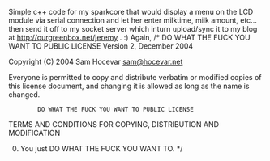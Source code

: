 Simple c++ code for my sparkcore that would display a menu on the LCD module via serial connection and let her enter milktime, milk amount, etc... then send it off to my socket server which inturn upload/sync it to my blog at http://ourgreenbox.net/jeremy . :)
Again,
/*
 DO WHAT THE FUCK YOU WANT TO PUBLIC LICENSE 
                    Version 2, December 2004 

 Copyright (C) 2004 Sam Hocevar <sam@hocevar.net> 

 Everyone is permitted to copy and distribute verbatim or modified 
 copies of this license document, and changing it is allowed as long 
 as the name is changed. 

            DO WHAT THE FUCK YOU WANT TO PUBLIC LICENSE 
   TERMS AND CONDITIONS FOR COPYING, DISTRIBUTION AND MODIFICATION 

  0. You just DO WHAT THE FUCK YOU WANT TO.
*/
